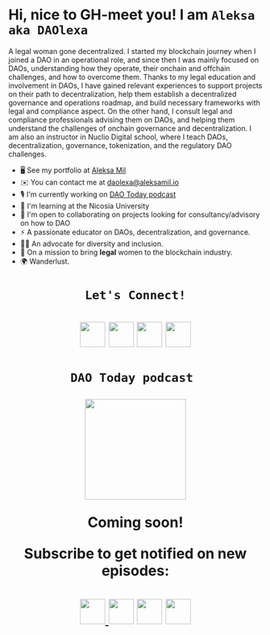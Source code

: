 Hi, nice to GH-meet you! I am ```Aleksa aka DAOlexa```
===============================================================================================================================

A legal woman gone decentralized. 
I started my blockchain journey when I joined a DAO in an operational role, and since then I was mainly focused on DAOs, understanding how they operate, their onchain and offchain challenges, and how to overcome them. 
Thanks to my legal education and involvement in DAOs, I have gained relevant experiences to support projects on their path to decentralization, help them establish a decentralized governance and operations roadmap, and build necessary frameworks with legal and compliance aspect. On the other hand, I consult legal and compliance professionals advising them on DAOs, and helping them understand the challenges of onchain governance and decentralization. 
I am also an instructor in Nuclio Digital school, where I teach DAOs, decentralization, governance, tokenization, and the regulatory DAO challenges.


* 🖥️  See my portfolio at [Aleksa Mil](http://aleksamil.io/)
* ✉️  You can contact me at [daolexa@aleksamil.io](mailto:daolexa@aleksamil.io)
* 🎙️  I'm currently working on [DAO Today podcast](http://daotoday.io/)
* 🧠  I'm learning at the Nicosia University
* 🤝  I'm open to collaborating on projects looking for consultancy/advisory on how to DAO
* ⚡  A passionate educator on DAOs, decentralization, and governance.
* 👩‍💻  An advocate for diversity and inclusion.
* 🎯  On a mission to bring **legal** women to the blockchain industry.
* 🌍  Wanderlust. 


  
 <h1 align="center">
   
   ```Let's Connect!``` 
   </h1>

<h1 align="center"> <a href="https://discord.com/users/daolexa#0101" target="_blank" rel="noreferrer"><img src="https://raw.githubusercontent.com/danielcranney/readme-generator/main/public/icons/socials/discord.svg" width="50" height="50" /></a> <a href="http://www.instagram.com/dao__today" target="_blank" rel="noreferrer"><img src="https://raw.githubusercontent.com/danielcranney/readme-generator/main/public/icons/socials/instagram.svg" width="50" height="50" /></a> <a href="https://www.linkedin.com/in/aleksa-mil" target="_blank" rel="noreferrer"><img src="https://raw.githubusercontent.com/danielcranney/readme-generator/main/public/icons/socials/linkedin.svg" width="50" height="50" /></a> <a href="https://www.twitter.com/alexamil_" target="_blank" rel="noreferrer"><img src="https://raw.githubusercontent.com/danielcranney/readme-generator/main/public/icons/socials/twitter.svg" width="50" height="50" /></a></p>

</h1>



<h1 align="center">
  
  ```DAO Today podcast ``` 
  
  <img src="https://user-images.githubusercontent.com/116645164/198282437-0785dfe5-459b-4513-a4e5-1e457f1afc76.jpg" width="200" height="200">
  
  Coming soon! 
 
  Subscribe to get notified on new episodes: </h1>

<h1 align="center">  

<a href="https://www.tiktok.com/@dao_today" target="_blank" rel="noreferrer"><img src="https://user-images.githubusercontent.com/116645164/198278528-17453f6c-e49c-4d14-ad33-d6d1132198aa.png" width="50" height="50">
<a href="http://www.instagram.com/dao__today" target="_blank" rel="noreferrer"><img src="https://raw.githubusercontent.com/danielcranney/readme-generator/main/public/icons/socials/instagram.svg" width="50" height="50" /></a> <a href="https://www.linkedin.com/company/dao-today-aleksa-mil/" target="_blank" rel="noreferrer"><img src="https://raw.githubusercontent.com/danielcranney/readme-generator/main/public/icons/socials/linkedin.svg" width="50" height="50" /></a> 
<a href="https://youtube.com/@dao_today" target="_blank" rel="noreferrer"><img src="https://user-images.githubusercontent.com/116645164/198282043-a6cbade5-f917-416a-8a53-a6f3cf6a52d4.png" width="50" height="50">
 </h1>
